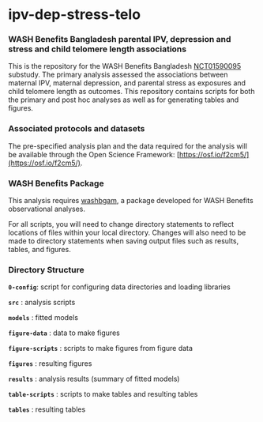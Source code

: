 # ipv-dep-stress-telo

### WASH Benefits Bangladesh parental IPV, depression and stress and child telomere length associations 

This is the repository for the WASH Benefits Bangladesh [NCT01590095](#https://clinicaltrials.gov/ct2/show/NCT01590095)  substudy. The primary analysis assessed the associations between maternal IPV, maternal depression, and parental stress as exposures and child telomere length as outcomes. This repository contains scripts for both the primary and post hoc analyses as well as for generating tables and figures.

### Associated protocols and datasets
The pre-specified analysis plan and the data required for the analysis will be available through the Open Science Framework: [https://osf.io/f2cm5/](https://osf.io/f2cm5/).

### WASH Benefits Package
This analysis requires [washbgam](https://github.com/washb-eed-substudies/washbgam), a package developed for WASH Benefits observational analyses. 

For all scripts, you will need to change directory statements to reflect locations of files within your local directory. Changes will also need to be made to directory statements when saving output files such as results, tables, and figures.

### Directory Structure

**`0-config`**: script for configuring data directories and loading libraries

**`src`** : analysis scripts

**`models`** : fitted models 

**`figure-data`** : data to make figures

**`figure-scripts`** : scripts to make figures from figure data

**`figures`** : resulting figures

**`results`** : analysis results (summary of fitted models)

**`table-scripts`** : scripts to make tables and resulting tables

**`tables`** : resulting tables




